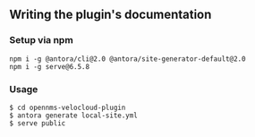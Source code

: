 ## Writing the plugin's documentation

### Setup via npm

```
npm i -g @antora/cli@2.0 @antora/site-generator-default@2.0
npm i -g serve@6.5.8
```

### Usage

```
$ cd opennms-velocloud-plugin
$ antora generate local-site.yml
$ serve public
```

